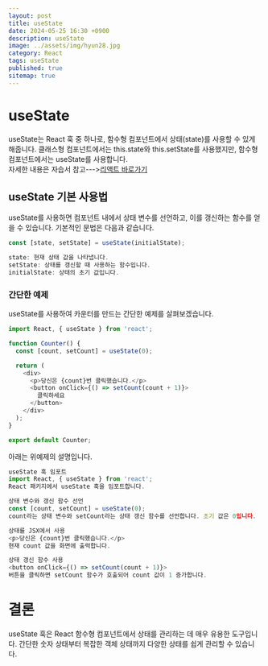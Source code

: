 ```yaml
---
layout: post
title: useState
date: 2024-05-25 16:30 +0900
description: useState
image: ../assets/img/hyun28.jpg
category: React
tags: useState
published: true
sitemap: true
---
```


# useState

useState는 React 훅 중 하나로, 함수형 컴포넌트에서 상태(state)를 사용할 수 있게 해줍니다. 클래스형 컴포넌트에서는 this.state와 this.setState를 사용했지만, 함수형 컴포넌트에서는 useState를 사용합니다.<br>
자세한 내용은 자습서 참고--->[리액트 바로가기](https://ko.legacy.reactjs.org/)

## useState 기본 사용법
useState를 사용하면 컴포넌트 내에서 상태 변수를 선언하고, 이를 갱신하는 함수를 얻을 수 있습니다. 기본적인 문법은 다음과 같습니다.

````javascript
const [state, setState] = useState(initialState);

state: 현재 상태 값을 나타냅니다.
setState: 상태를 갱신할 때 사용하는 함수입니다.
initialState: 상태의 초기 값입니다.
````

### 간단한 예제
useState를 사용하여 카운터를 만드는 간단한 예제를 살펴보겠습니다.

````javascript
import React, { useState } from 'react';

function Counter() {
  const [count, setCount] = useState(0);

  return (
    <div>
      <p>당신은 {count}번 클릭했습니다.</p>
      <button onClick={() => setCount(count + 1)}>
        클릭하세요
      </button>
    </div>
  );
}

export default Counter;
````

아래는 위예제의 설명입니다. 
````javascript
useState 훅 임포트
import React, { useState } from 'react';
React 패키지에서 useState 훅을 임포트합니다.

상태 변수와 갱신 함수 선언
const [count, setCount] = useState(0);
count라는 상태 변수와 setCount라는 상태 갱신 함수를 선언합니다. 초기 값은 0입니다.

상태를 JSX에서 사용
<p>당신은 {count}번 클릭했습니다.</p>
현재 count 값을 화면에 출력합니다.

상태 갱신 함수 사용
<button onClick={() => setCount(count + 1)}>
버튼을 클릭하면 setCount 함수가 호출되어 count 값이 1 증가합니다.
````

# 결론
useState 훅은 React 함수형 컴포넌트에서 상태를 관리하는 데 매우 유용한 도구입니다. 간단한 숫자 상태부터 복잡한 객체 상태까지 다양한 상태를 쉽게 관리할 수 있습니다.


